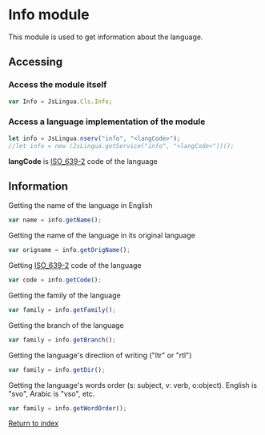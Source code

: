 # Info module

This module is used to get information about the language.

## Accessing

### Access the module itself

```javascript
var Info = JsLingua.Cls.Info;
```

### Access a language implementation of the module

```javascript
let info = JsLingua.nserv("info", "<langCode>");
//let info = new (JsLingua.getService("info", "<langCode>"))();
```

**langCode** is  [ISO_639-2](https://www.loc.gov/standards/iso639-2/php/code_list.php) code of the language


## Information

Getting the name of the language in English

```javascript
var name = info.getName();
```

Getting the name of the language in its original language

```javascript
var origname = info.getOrigName();
```

Getting [ISO_639-2](https://www.loc.gov/standards/iso639-2/php/code_list.php) code of the language

```javascript
var code = info.getCode();
```

Getting the family of the language

```javascript
var family = info.getFamily();
```

Getting the branch of the language

```javascript
var family = info.getBranch();
```

Getting the language's direction of writing ("ltr" or "rtl")

```javascript
var family = info.getDir();
```

Getting the language's words order (s: subject, v: verb, o:object).
English is "svo", Arabic is "vso", etc.

```javascript
var family = info.getWordOrder();
```


[Return to index](./index.md)
